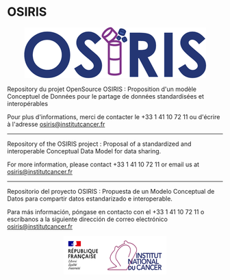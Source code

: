 # OSIRIS

<p align="center"> 
<img src="https://github.com/InstitutNationalduCancer/OSIRIS/blob/main/Images/OSIRIS_Brand.png" />
</p>


Repository du projet OpenSource OSIRIS : Proposition d'un modèle Conceptuel de Données pour le partage de données standardisées et interopérables

Pour plus d'informations, merci de contacter le +33 1 41 10 72 11 ou d'écrire à l'adresse osiris@institutcancer.fr

--------------------------------------------------------------------------------------------------------------------------

Repository of the OSIRIS project : Proposal of a standardized and interoperable Conceptual Data Model for data sharing.

For more information, please contact +33 1 41 10 72 11 or email us at osiris@institutcancer.fr

--------------------------------------------------------------------------------------------------------------------------

Repositorio del proyecto OSIRIS : Propuesta de un Modelo Conceptual de Datos para compartir datos estandarizado e interoperable.

Para más información, póngase en contacto con el +33 1 41 10 72 11 o escríbanos a la siguiente dirección de correo electrónico osiris@institutcancer.fr

<p align="center"> 
<img src="https://github.com/InstitutNationalduCancer/OSIRIS/blob/main/Images/INCa_Logo.png" alt="alt text" width="240" height="90">
</p>
